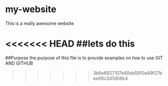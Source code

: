 # my-website

This is a really awesome website

<<<<<<< HEAD
##lets do this
=======
##Purpose
 the purpose of this file is to provide examples on hoe to use GIT AND GITHUB
>>>>>>> 3b6e8927107e80da5910a49f27bee06c2d7d06b4
